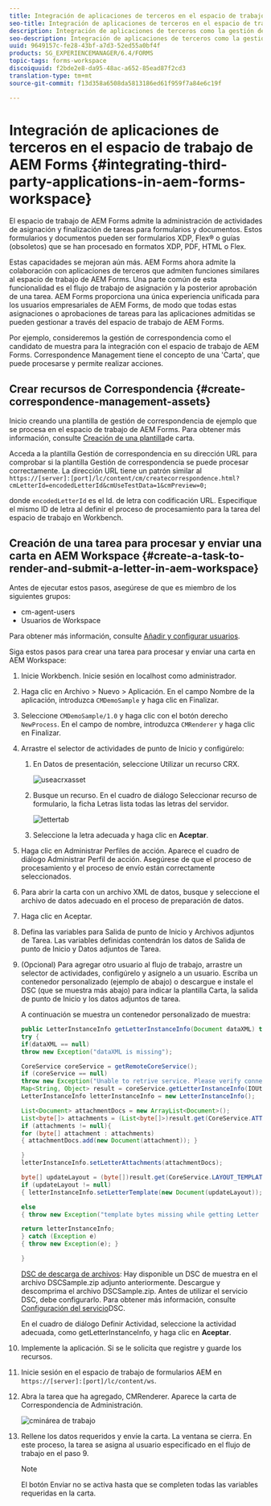 ```yaml
---
title: Integración de aplicaciones de terceros en el espacio de trabajo de AEM Forms
seo-title: Integración de aplicaciones de terceros en el espacio de trabajo de AEM Forms
description: Integración de aplicaciones de terceros como la gestión de correspondencia en el espacio de trabajo de AEM Forms.
seo-description: Integración de aplicaciones de terceros como la gestión de correspondencia en el espacio de trabajo de AEM Forms.
uuid: 9649157c-fe28-43bf-a7d3-52ed55a0bf4f
products: SG_EXPERIENCEMANAGER/6.4/FORMS
topic-tags: forms-workspace
discoiquuid: f2bde2e8-da95-48ac-a652-85ead87f2cd3
translation-type: tm+mt
source-git-commit: f13d358a6508da5813186ed61f959f7a84e6c19f

---
```



# Integración de aplicaciones de terceros en el espacio de trabajo de AEM Forms {#integrating-third-party-applications-in-aem-forms-workspace}

El espacio de trabajo de AEM Forms admite la administración de actividades de asignación y finalización de tareas para formularios y documentos. Estos formularios y documentos pueden ser formularios XDP, Flex® o guías (obsoletos) que se han procesado en formatos XDP, PDF, HTML o Flex.

Estas capacidades se mejoran aún más. AEM Forms ahora admite la colaboración con aplicaciones de terceros que admiten funciones similares al espacio de trabajo de AEM Forms. Una parte común de esta funcionalidad es el flujo de trabajo de asignación y la posterior aprobación de una tarea. AEM Forms proporciona una única experiencia unificada para los usuarios empresariales de AEM Forms, de modo que todas estas asignaciones o aprobaciones de tareas para las aplicaciones admitidas se pueden gestionar a través del espacio de trabajo de AEM Forms.

Por ejemplo, consideremos la gestión de correspondencia como el candidato de muestra para la integración con el espacio de trabajo de AEM Forms. Correspondence Management tiene el concepto de una &#39;Carta&#39;, que puede procesarse y permite realizar acciones.

## Crear recursos de Correspondencia {#create-correspondence-management-assets}

Inicio creando una plantilla de gestión de correspondencia de ejemplo que se procesa en el espacio de trabajo de AEM Forms. Para obtener más información, consulte [Creación de una plantilla](/help/forms/using/create-letter.md)de carta.

Acceda a la plantilla Gestión de correspondencia en su dirección URL para comprobar si la plantilla Gestión de correspondencia se puede procesar correctamente. La dirección URL tiene un patrón similar al `https://[server]:[port]/lc/content/cm/createcorrespondence.html?cmLetterId=encodedLetterId&cmUseTestData=1&cmPreview=0;`

donde `encodedLetterId` es el Id. de letra con codificación URL. Especifique el mismo ID de letra al definir el proceso de procesamiento para la tarea del espacio de trabajo en Workbench.

## Creación de una tarea para procesar y enviar una carta en AEM Workspace {#create-a-task-to-render-and-submit-a-letter-in-aem-workspace}

Antes de ejecutar estos pasos, asegúrese de que es miembro de los siguientes grupos:

* cm-agent-users
* Usuarios de Workspace

Para obtener más información, consulte [Añadir y configurar usuarios](/help/forms/using/admin-help/adding-configuring-users.md).

Siga estos pasos para crear una tarea para procesar y enviar una carta en AEM Workspace:

1. Inicie Workbench. Inicie sesión en localhost como administrador.
1. Haga clic en Archivo > Nuevo > Aplicación. En el campo Nombre de la aplicación, introduzca `CMDemoSample` y haga clic en Finalizar.
1. Seleccione `CMDemoSample/1.0` y haga clic con el botón derecho `NewProcess`. En el campo de nombre, introduzca `CMRenderer` y haga clic en Finalizar.
1. Arrastre el selector de actividades de punto de Inicio y configúrelo:

   1. En Datos de presentación, seleccione Utilizar un recurso CRX.

      ![useacrxasset](assets/useacrxasset.png)

   1. Busque un recurso. En el cuadro de diálogo Seleccionar recurso de formulario, la ficha Letras lista todas las letras del servidor.

      ![lettertab](assets/lettertab.png)

   1. Seleccione la letra adecuada y haga clic en **Aceptar**.

1. Haga clic en Administrar Perfiles de acción. Aparece el cuadro de diálogo Administrar Perfil de acción. Asegúrese de que el proceso de procesamiento y el proceso de envío están correctamente seleccionados.
1. Para abrir la carta con un archivo XML de datos, busque y seleccione el archivo de datos adecuado en el proceso de preparación de datos.
1. Haga clic en Aceptar.
1. Defina las variables para Salida de punto de Inicio y Archivos adjuntos de Tarea. Las variables definidas contendrán los datos de Salida de punto de Inicio y Datos adjuntos de Tarea.
1. (Opcional) Para agregar otro usuario al flujo de trabajo, arrastre un selector de actividades, configúrelo y asígnelo a un usuario. Escriba un contenedor personalizado (ejemplo de abajo) o descargue e instale el DSC (que se muestra más abajo) para indicar la plantilla Carta, la salida de punto de Inicio y los datos adjuntos de tarea.

   A continuación se muestra un contenedor personalizado de muestra:

   ```java
   public LetterInstanceInfo getLetterInstanceInfo(Document dataXML) throws Exception {
   try {
   if(dataXML == null)
   throw new Exception("dataXML is missing");
   
   CoreService coreService = getRemoteCoreService();
   if (coreService == null)
   throw new Exception("Unable to retrive service. Please verify connection details.");
   Map<String, Object> result = coreService.getLetterInstanceInfo(IOUtils.toString(dataXML.getInputStream(), "UTF-8"));
   LetterInstanceInfo letterInstanceInfo = new LetterInstanceInfo();
   
   List<Document> attachmentDocs = new ArrayList<Document>();
   List<byte[]> attachments = (List<byte[]>)result.get(CoreService.ATTACHMENT_KEY);
   if (attachments != null){
   for (byte[] attachment : attachments)
   { attachmentDocs.add(new Document(attachment)); }
   
   }
   letterInstanceInfo.setLetterAttachments(attachmentDocs);
   
   byte[] updateLayout = (byte[])result.get(CoreService.LAYOUT_TEMPLATE_KEY);
   if (updateLayout != null)
   { letterInstanceInfo.setLetterTemplate(new Document(updateLayout)); }
   
   else
   { throw new Exception("template bytes missing while getting Letter instance Info."); }
   
   return letterInstanceInfo;
   } catch (Exception e)
   { throw new Exception(e); }
   
   }
   ```

   [DSC de descarga de archivos](assets/dscsample.zip): Hay disponible un DSC de muestra en el archivo DSCSample.zip adjunto anteriormente. Descargue y descomprima el archivo DSCSample.zip. Antes de utilizar el servicio DSC, debe configurarlo. Para obtener más información, consulte [Configuración del servicio](/help/forms/using/add-action-button-in-create-correspondence-ui.md#p-configure-the-dsc-service-p)DSC.

   En el cuadro de diálogo Definir Actividad, seleccione la actividad adecuada, como getLetterInstanceInfo, y haga clic en **Aceptar**.

1. Implemente la aplicación. Si se le solicita que registre y guarde los recursos.
1. Inicie sesión en el espacio de trabajo de formularios AEM en `https://[server]:[port]/lc/content/ws`.
1. Abra la tarea que ha agregado, CMRenderer. Aparece la carta de Correspondencia de Administración.

   ![cminárea de trabajo](assets/cminworkspace.png)

1. Rellene los datos requeridos y envíe la carta. La ventana se cierra. En este proceso, la tarea se asigna al usuario especificado en el flujo de trabajo en el paso 9.

   >[!NOTE]
   >
   >El botón Enviar no se activa hasta que se completen todas las variables requeridas en la carta.

